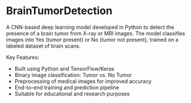 # BrainTumorDetection
A CNN-based deep learning model developed in Python to detect the presence of a brain tumor from X-ray or MRI images. The model classifies images into Yes (tumor present) or No (tumor not present), trained on a labeled dataset of brain scans.

Key Features:
-  Built using Python and TensorFlow/Keras
-  Binary image classification: Tumor vs. No Tumor
-  Preprocessing of medical images for improved accuracy
-  End-to-end training and prediction pipeline
-  Suitable for educational and research purposes
